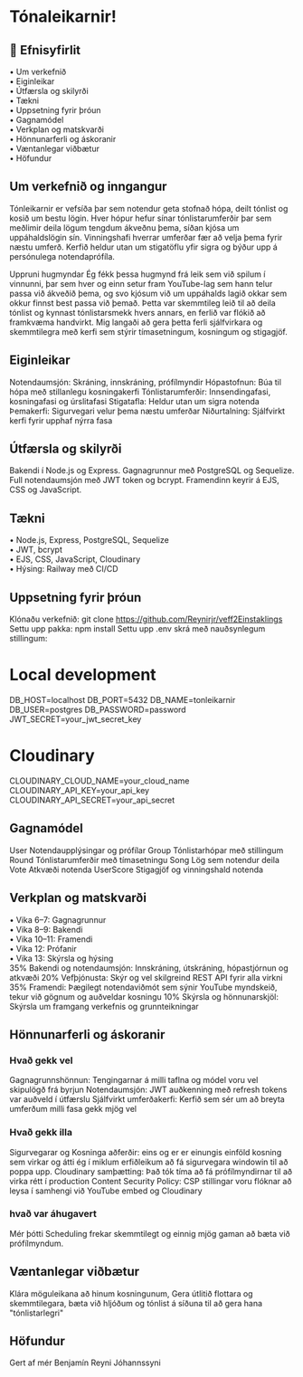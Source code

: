 # Tónaleikarnir!

## 📑 Efnisyfirlit
• Um verkefnið  
• Eiginleikar  
• Útfærsla og skilyrði  
• Tækni  
• Uppsetning fyrir þróun  
• Gagnamódel  
• Verkplan og matskvarði  
• Hönnunarferli og áskoranir  
• Væntanlegar viðbætur  
• Höfundur  

## Um verkefnið og inngangur
Tónleikarnir er vefsíða þar sem notendur geta stofnað hópa, deilt tónlist og kosið um bestu lögin. Hver hópur hefur sínar tónlistarumferðir þar sem meðlimir deila lögum tengdum ákveðnu þema, síðan kjósa um uppáhaldslögin sín. Vinningshafi hverrar umferðar fær að velja þema fyrir næstu umferð. Kerfið heldur utan um stigatöflu yfir sigra og býður upp á persónulega notendaprófíla.

Uppruni hugmyndar
Ég fékk þessa hugmynd frá leik sem við spilum í vinnunni, þar sem hver og einn setur fram YouTube-lag sem hann telur passa við ákveðið þema, og svo kjósum við um uppáhalds lagið okkar sem okkur finnst best passa við þemað. Þetta var skemmtileg leið til að deila tónlist og kynnast tónlistarsmekk hvers annars, en ferlið var flókið að framkvæma handvirkt. Mig langaði að gera þetta ferli sjálfvirkara og skemmtilegra með kerfi sem stýrir tímasetningum, kosningum og stigagjöf.

## Eiginleikar
Notendaumsjón: Skráning, innskráning, prófílmyndir
Hópastofnun: Búa til hópa með stillanlegu kosningakerfi
Tónlistarumferðir: Innsendingafasi, kosningafasi og úrslitafasi
Stigatafla: Heldur utan um sigra notenda
Þemakerfi: Sigurvegari velur þema næstu umferðar
Niðurtalning: Sjálfvirkt kerfi fyrir upphaf nýrra fasa 

## Útfærsla og skilyrði
Bakendi í Node.js og Express. Gagnagrunnur með PostgreSQL og Sequelize. Full notendaumsjón með JWT token og bcrypt. Framendinn keyrir á EJS, CSS og JavaScript.

## Tækni
• Node.js, Express, PostgreSQL, Sequelize  
• JWT, bcrypt  
• EJS, CSS, JavaScript, Cloudinary  
• Hýsing: Railway með CI/CD

## Uppsetning fyrir þróun
Klónaðu verkefnið: git clone https://github.com/Reynirjr/veff2Einstaklings
Settu upp pakka: npm install
Settu upp .env skrá með nauðsynlegum stillingum:
# Local development
DB_HOST=localhost
DB_PORT=5432
DB_NAME=tonleikarnir
DB_USER=postgres
DB_PASSWORD=password
JWT_SECRET=your_jwt_secret_key

# Cloudinary
CLOUDINARY_CLOUD_NAME=your_cloud_name
CLOUDINARY_API_KEY=your_api_key
CLOUDINARY_API_SECRET=your_api_secret

## Gagnamódel
User	Notendaupplýsingar og prófílar
Group	Tónlistarhópar með stillingum
Round	Tónlistarumferðir með tímasetningu
Song	Lög sem notendur deila
Vote	Atkvæði notenda
UserScore	Stigagjöf og vinningshald notenda 

## Verkplan og matskvarði
• Vika 6–7: Gagnagrunnur  
• Vika 8–9: Bakendi  
• Vika 10–11: Framendi  
• Vika 12: Prófanir  
• Vika 13: Skýrsla og hýsing  
35% Bakendi og notendaumsjón: Innskráning, útskráning, hópastjórnun og atkvæði
20% Vefþjónusta: Skýr og vel skilgreind REST API fyrir alla virkni
35% Framendi: Þægilegt notendaviðmót sem sýnir YouTube myndskeið, tekur við gögnum og auðveldar kosningu
10% Skýrsla og hönnunarskjöl: Skýrsla um framgang verkefnis og grunnteikningar

## Hönnunarferli og áskoranir
### Hvað gekk vel
Gagnagrunnshönnun: Tengingarnar á milli taflna og módel voru vel skipulögð frá byrjun
Notendaumsjón: JWT auðkenning með refresh tokens var auðveld í útfærslu
Sjálfvirkt umferðakerfi: Kerfið sem sér um að breyta umferðum milli fasa gekk mjög vel
### Hvað gekk illa
Sigurvegarar og Kosninga aðferðir: eins og er er einungis einföld kosning sem virkar og átti ég í miklum erfiðleikum að fá sigurvegara windowin til að poppa upp.
Cloudinary samþætting: Það tók tíma að fá prófílmyndirnar til að virka rétt í production
Content Security Policy: CSP stillingar voru flóknar að leysa í samhengi við YouTube embed og Cloudinary

### hvað var áhugavert
Mér þótti Scheduling frekar skemmtilegt og einnig mjög gaman að bæta við prófílmyndum.

## Væntanlegar viðbætur
Klára möguleikana að hinum kosningunum,
Gera útlitið flottara og skemmtilegara, 
bæta við hljóðum og tónlist á síðuna til að gera hana "tónlistarlegri"


## Höfundur
Gert af mér Benjamín Reyni Jóhannssyni
